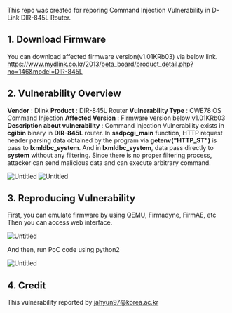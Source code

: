 This repo was created for reporing Command Injection Vulnerability in D-Link DIR-845L Router.

## 1. Download Firmware
You can download affected firmware version(v1.01KRb03) via below link.  
https://www.mydlink.co.kr/2013/beta_board/product_detail.php?no=146&model=DIR-845L

## 2. Vulnerability Overview
**Vendor** : Dlink
**Product** : DIR-845L Router
**Vulnerability Type** : CWE78 OS Command Injection
**Affected Version** : Firmware version below v1.01KRb03
**Description about vulnerability** : Command Injection Vulnerability exists in **cgibin** binary in **DIR-845L** router. In **ssdpcgi_main** function, HTTP request header parsing data obtained by the program via **getenv("HTTP_ST")** is pass to **lxmldbc_system**. And in **lxmldbc_system**, data pass directly to **system** without any filtering. Since there is no proper filtering process, attacker can send malicious data and can execute arbitrary command.

![Untitled](https://github.com/jahyun97/Report/assets/54326150/f7749a07-bd62-447b-8b37-a395cf76cdf8)
![Untitled](https://github.com/jahyun97/Report/assets/54326150/1e71c8d3-f997-4ea8-8e8a-7458802cac47)

## 3. Reproducing Vulnerability
First, you can emulate firmware by using QEMU, Firmadyne, FirmAE, etc
Then you can access web interface.

![Untitled](https://github.com/jahyun97/Report/assets/54326150/c18a832f-3b65-4fad-b371-957a9aef9db6)

And then, run PoC code using python2

![Untitled](https://github.com/jahyun97/Report/assets/54326150/0bd4662b-b538-47f3-bdd4-6fae31c1d7fb)


## 4. Credit
This vulnerability reported by jahyun97@korea.ac.kr
